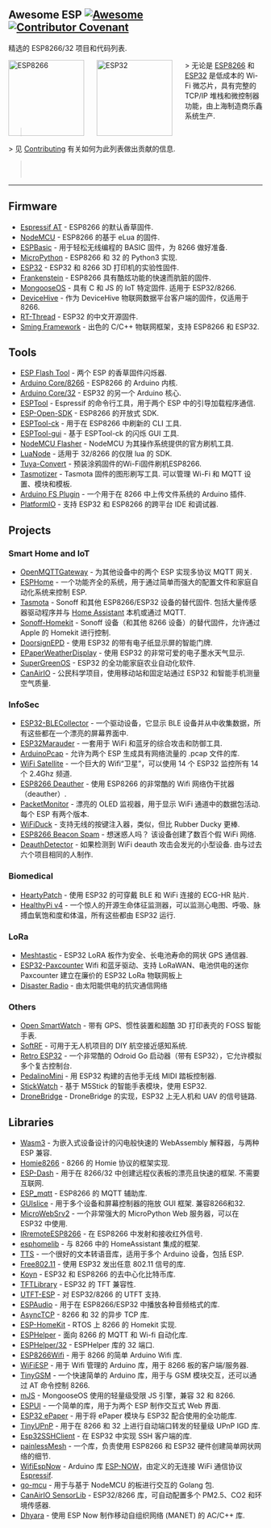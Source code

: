 <div class="github-widget" data-repo="agucova/awesome-esp"></div>

<!--lint disable awesome-list-item-->
<!--lint disable awesome-toc-->
<!--lint disable no-blockquote-without-marker-->

## Awesome ESP [![Awesome](https://awesome.re/badge.svg)](https://awesome.re) [![Contributor Covenant](https://img.shields.io/badge/Contributor%20Covenant-v2.0%20adopted-ff69b4.svg)](https://github.com/agucova/awesome-esp/blob/master/code-of-conduct.md)
精选的 ESP8266/32 项目和代码列表.

<a href="http://espressif.com/en/products/hardware/esp8266ex/overview"><img src="https://raw.githubusercontent.com/agucova/awesome-esp/master/img/esp8266.jpg" alt="ESP8266" align="left" style="margin-right: 25px" height=150></a>
<a href="http://espressif.com/en/products/hardware/esp32/overview"><img src="https://pbs.twimg.com/profile_images/863510403120222208/rjVOiTe3.jpg" alt="ESP32" align="left" style="margin-right: 25px" height=150></a>
&gt; 无论是 [ESP8266](http://espressif.com/en/products/hardware/esp8266ex/overview) 和 [ESP32](http://espressif.com/en/products/hardware/esp32/overview) 是低成本的 Wi-Fi 微芯片，具有完整的 TCP/IP 堆栈和微控制器功能，由上海制造商乐鑫系统生产.
> <br/>
&gt; 见 [Contributing](https://github.com/agucova/awesome-esp/blob/master/contributing.md) 有关如何为此列表做出贡献的信息.
> <br/><br/>
---
<!--lint disable no-repeat-punctuation-->
<!--lint disable remark-lint-double-link-->

## Firmware
- [Espressif AT](http://bbs.espressif.com/) - ESP8266 的默认香草固件.
- [NodeMCU](https://github.com/nodemcu/nodemcu-firmware) - ESP8266 的基于 eLua 的固件.
- [ESPBasic](http://www.esp8266basic.com/) - 用于轻松无线编程的 BASIC 固件，为 8266 做好准备.
- [MicroPython](https://github.com/micropython/micropython/) - ESP8266 和 32 的 Python3 实现.
- [ESP32](https://github.com/luc-github/ESP3D) - ESP32 和 8266 3D 打印机的实验性固件.
- [Frankenstein](https://github.com/nekromant/esp8266-frankenstein) - ESP8266 具有酷炫功能的快速而肮脏的固件.
- [MongooseOS](https://github.com/cesanta/mongoose-os)  - 具有 C 和 JS 的 IoT 特定固件. 适用于 ESP32/8266.
- [DeviceHive](https://devicehive.com/) - 作为 DeviceHive 物联网数据平台客户端的固件，仅适用于 8266.
- [RT-Thread](https://github.com/RT-Thread/rt-thread) - ESP32 的中文开源固件.
- [Sming Framework](https://github.com/SmingHub/Sming) - 出色的 C/C++ 物联网框架，支持 ESP8266 和 ESP32.  

## Tools
- [ESP Flash Tool](http://espressif.com/en/support/download/other-tools) - 两个 ESP 的香草固件闪烁器.
- [Arduino Core/8266](https://github.com/esp8266/arduino) - ESP8266 的 Arduino 内核.
- [Arduino Core/32](https://github.com/espressif/arduino-esp32) - ESP32 的另一个 Arduino 核心.
- [ESPTool](https://github.com/espressif/esptool) - Espressif 的命令行工具，用于两个 ESP 中的引导加载程序通信.
- [ESP-Open-SDK](https://github.com/pfalcon/esp-open-sdk) - ESP8266 的开放式 SDK.
- [ESPTool-ck](https://github.com/igrr/esptool-ck) - 用于在 ESP8266 中刷新的 CLI 工具.
- [ESPTool-gui](https://github.com/Rodmg/esptool-gui) - 基于 ESPTool-ck 的闪烁 GUI 工具.
- [NodeMCU Flasher](https://github.com/nodemcu/nodemcu-flasher) - NodeMCU 为其操作系统提供的官方刷机工具.
- [LuaNode](https://github.com/Nicholas3388/LuaNode) - 适用于 32/8266 的仅限 lua 的 SDK.
- [Tuya-Convert](https://github.com/ct-Open-Source/tuya-convert) - 预装涂鸦固件的Wi-Fi固件刷机ESP8266.
- [Tasmotizer](https://github.com/tasmota/tasmotizer)  - Tasmota 固件的图形刷写工具. 可以管理 Wi-Fi 和 MQTT 设置、模块和模板.
- [Arduino FS Plugin](https://github.com/esp8266/arduino-esp8266fs-plugin) - 一个用于在 8266 中上传文件系统的 Arduino 插件.
- [PlatformIO](https://github.com/platformio/platformio-core) - 支持 ESP32 和 ESP8266 的跨平台 IDE 和调试器.

## Projects
### Smart Home and IoT
- [OpenMQTTGateway](https://github.com/1technophile/OpenMQTTGateway) - 为其他设备中的两个 ESP 实现多协议 MQTT 网关.
- [ESPHome](https://esphome.io/) - 一个功能齐全的系统，用于通过简单而强大的配置文件和家庭自动化系统来控制 ESP.
- [Tasmota](https://tasmota.github.io/docs/)  - Sonoff 和其他 ESP8266/ESP32 设备的替代固件. 包括大量传感器驱动程序并与 [Home Assistant](https://www.home-assistant.io/) 本机或通过 MQTT.
- [Sonoff-Homekit](https://github.com/Gruppio/Sonoff-Homekit) - Sonoff 设备（和其他 8266 设备）的替代固件，允许通过 Apple 的 Homekit 进行控制.
- [DoorsignEPD](https://github.com/jamct/DoorsignEPD) - 使用 ESP32 的带有电子纸显示屏的智能门牌.
- [EPaperWeatherDisplay](https://github.com/henri98/esp32-e-paper-weatherdisplay) - 使用 ESP32 的非常可爱的电子墨水天气显示.
- [SuperGreenOS](https://github.com/supergreenlab/SuperGreenOS) - ESP32 的全功能家庭农业自动化软件.
- [CanAirIO](https://github.com/kike-canaries/canairio_firmware#canairio-firmware) - 公民科学项目，使用移动站和固定站通过 ESP32 和智能手机测量空气质量.

### InfoSec
- [ESP32-BLECollector](https://github.com/tobozo/ESP32-BLECollector) - 一个驱动设备，它显示 BLE 设备并从中收集数据，所有这些都在一个漂亮的屏幕界面中.
- [ESP32Marauder](https://github.com/justcallmekoko/ESP32Marauder) - 一套用于 WiFi 和蓝牙的综合攻击和防御工具.
- [ArduinoPcap](https://github.com/spacehuhn/ArduinoPcap) - 允许为两个 ESP 生成具有网络流量的 .pcap 文件的库.
- [WiFi Satellite](https://hackaday.io/project/28831-wifi-satellite-34c3) - 一个巨大的 Wifi“卫星”，可以使用 14 个 ESP32 监控所有 14 个 2.4Ghz 频道.
- [ESP8266 Deauther](https://github.com/spacehuhn/esp8266_deauther) - 使用 ESP8266 的非常酷的 Wifi 网络伪干扰器（deauther）.
- [PacketMonitor](https://github.com/spacehuhn/PacketMonitor32)  - 漂亮的 OLED 监视器，用于显示 WiFi 通道中的数据包活动. 每个 ESP 有两个版本.
- [WiFiDuck](https://github.com/spacehuhn/WiFiDuck) - 支持无线的按键注入器，类似，但比 Rubber Ducky 更棒.
- [ESP8266 Beacon Spam](https://github.com/spacehuhn/esp8266_beaconSpam)  - 想迷惑人吗？ 该设备创建了数百个假 WiFi 网络.
- [DeauthDetector](https://github.com/spacehuhn/DeauthDetector)  - 如果检测到 WiFi deauth 攻击会发光的小型设备. 由与过去六个项目相同的人制作.

### Biomedical
- [HeartyPatch](https://heartypatch.protocentral.com/) - 使用 ESP32 的可穿戴 BLE 和 WiFi 连接的 ECG-HR 贴片.
- [HealthyPi v4](https://www.crowdsupply.com/protocentral/healthypi-v4-unplugged) - 一个惊人的开源生命体征监测器，可以监测心电图、呼吸、脉搏血氧饱和度和体温，所有这些都由 ESP32 运行.

### LoRa

- [Meshtastic](https://www.meshtastic.org/) - ESP32 LoRA 板作为安全、长电池寿命的网状 GPS 通信器.
- [ESP32-Paxcounter](https://github.com/cyberman54/ESP32-Paxcounter#esp32-paxcounter) Wifi 和蓝牙驱动、支持 LoRaWAN、电池供电的迷你 Paxcounter 建立在廉价的 ESP32 LoRa 物联网板上
- [Disaster Radio](https://disaster.radio/) - 由太阳能供电的抗灾通信网络

### Others
- [Open SmartWatch](https://open-smartwatch.github.io/) - 带有 GPS、惯性装置和超酷 3D 打印表壳的 FOSS 智能手表.
- [SoftRF](https://github.com/lyusupov/SoftRF) - 可用于无人机项目的 DIY 航空接近感知系统.
- [Retro ESP32](https://github.com/retro-esp32/RetroESP32) - 一个非常酷的 Odroid Go 启动器（带有 ESP32），它允许模拟多个复古控制台.
- [PedalinoMini](https://github.com/alf45tar/PedalinoMini) - 用 ESP32 构建的吉他手无线 MIDI 踏板控制器.
- [StickWatch](https://github.com/eggfly/StickWatch) - 基于 M5Stick 的智能手表模块，使用 ESP32.
- [DroneBridge](https://github.com/DroneBridge/ESP32) - DroneBridge 的实现，ESP32 上无人机和 UAV 的信号链路.
## Libraries
- [Wasm3](https://github.com/wasm3/wasm3) - 为嵌入式设备设计的闪电般快速的 WebAssembly 解释器，与两种 ESP 兼容.
- [Homie8266](https://github.com/marvinroger/homie-esp8266) - 8266 的 Homie 协议的框架实现.
- [ESP-Dash](https://github.com/ayushsharma82/ESP-DASH)  - 用于在 8266/32 中创建远程仪表板的漂亮且快速的框架. 不需要互联网.
- [ESP_mqtt](https://github.com/tuanpmt/esp_mqtt) - ESP8266 的 MQTT 辅助库.
- [GUIslice](https://github.com/ImpulseAdventure/GUIslice)  - 用于多个设备和屏幕控制器的拖放 GUI 框架. 兼容8266和32.
- [MicroWebSrv2](https://github.com/jczic/MicroWebSrv2) - 一个非常强大的 MicroPython Web 服务器，可以在 ESP32 中使用.
- [IRremoteESP8266](https://github.com/markszabo/IRremoteESP8266) - 在 ESP8266 中发射和接收红外信号.
- [esphomelib](https://github.com/OttoWinter/esphomelib) - 与 8266 中的 HomeAssistant 集成的框架.
- [TTS](https://github.com/jscrane/TTS) - 一个很好的文本转语音库，适用于多个 Arduino 设备，包括 ESP.
- [Free802.11](https://github.com/Jeija/esp32free80211) - 使用 ESP32 发出任意 802.11 信号的库.
- [Koyn](https://github.com/elkrem/koyn) - ESP32 和 ESP8266 的去中心化比特币库.
- [TFTLibrary](https://github.com/loboris/ESP32_TFT_library) - ESP32 的 TFT 兼容性.
- [UTFT-ESP](https://github.com/gnulabis/UTFT-ESP) - 对 ESP32/8266 的 UTFT 支持.
- [ESPAudio](https://github.com/earlephilhower/ESP8266Audio) - 用于在 ESP8266/ESP32 中播放各种音频格式的库.
- [AsyncTCP](https://github.com/me-no-dev/ESPAsyncTCP) - 8266 和 32 的异步 TCP 库.
- [ESP-HomeKit](https://github.com/maximkulkin/esp-homekit) - RTOS 上 8266 的 Homekit 实现.
- [ESPHelper](https://github.com/ItKindaWorks/ESPHelper) - 面向 8266 的 MQTT 和 Wi-fi 自动化库.
- [ESPHelper/32](https://github.com/ItKindaWorks/ESPHelper32) - ESPHelper 库的 32 端口.
- [ESP8266Wifi](https://github.com/ekstrand/ESP8266wifi) - 用于 8266 的简单 Arduino Wifi 库.
- [WiFiESP](https://github.com/bportaluri/WiFiEsp) - 用于 Wifi 管理的 Arduino 库，用于 8266 板的客户端/服务器.
- [TinyGSM](https://github.com/vshymanskyy/TinyGSM) - 一个快速简单的 Arduino 库，用于与 GSM 模块交互，还可以通过 AT 命令控制 8266.
- [mJS](https://github.com/cesanta/mjs) - MongooseOS 使用的轻量级受限 JS 引擎，兼容 32 和 8266.
- [ESPUI](https://github.com/s00500/ESPUI) - 一个简单的库，用于为两个 ESP 制作交互式 Web 界面.
- [ESP32 ePaper](https://github.com/loboris/ESP32_ePaper_example) - 用于将 ePaper 模块与 ESP32 配合使用的全功能库.
- [TinyUPnP](https://github.com/ofekp/TinyUPnP) - 用于在 8266 和 32 上进行自动端口转发的轻量级 UPnP IGD 库.
- [Esp32SSHClient](https://github.com/J-Rios/Arduino-esp32sshclient) - 在 ESP32 中实现 SSH 客户端的库.
- [painlessMesh](https://github.com/gmag11/painlessMesh) - 一个库，负责使用 ESP8266 和 ESP32 硬件创建简单网状网络的细节.
- [WifiEspNow](https://github.com/yoursunny/WifiEspNow) - Arduino 库 [ESP-NOW](https://docs.espressif.com/projects/esp-idf/en/latest/esp32/api-reference/network/esp_now.html)，由定义的无连接 WiFi 通信协议 [Espressif](https://github.com/espressif).
- [go-mcu](https://github.com/matiasinsaurralde/go-mcu) - 用于与基于 NodeMCU 的板进行交互的 Golang 包.
- [CanAirIO SensorLib](https://github.com/kike-canaries/canairio_sensorlib#canairio-air-quality-sensors-library) - ESP32/8266 库，可自动配置多个 PM2.5、CO2 和环境传感器.
- [Dhyara](https://github.com/neel/dhyara) - 使用 ESP Now 制作移动自组织网络 (MANET) 的 AC/C++ 库.

